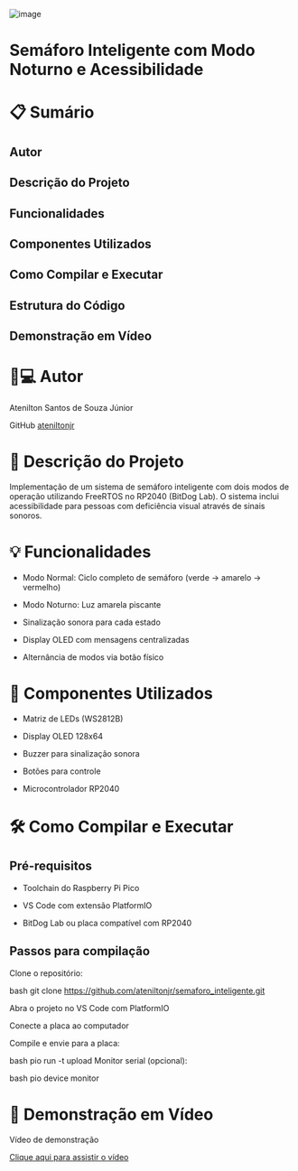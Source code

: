 ![image](https://github.com/user-attachments/assets/f2a5c9b8-6208-4723-8f46-1d74be421827)
# Semáforo Inteligente com Modo Noturno e Acessibilidade

# 📋 Sumário

## Autor
## Descrição do Projeto
## Funcionalidades
## Componentes Utilizados
## Como Compilar e Executar
## Estrutura do Código
## Demonstração em Vídeo


# 👨💻 Autor
Atenilton Santos de Souza Júnior

GitHub [ateniltonjr](https://github.com/ateniltonjr)

# 🚦 Descrição do Projeto
Implementação de um sistema de semáforo inteligente com dois modos de operação utilizando FreeRTOS no RP2040 (BitDog Lab). O sistema inclui acessibilidade para pessoas com deficiência visual através de sinais sonoros.

# 💡 Funcionalidades
- Modo Normal: Ciclo completo de semáforo (verde → amarelo → vermelho)

- Modo Noturno: Luz amarela piscante

- Sinalização sonora para cada estado

- Display OLED com mensagens centralizadas

- Alternância de modos via botão físico

# 🔧 Componentes Utilizados
- Matriz de LEDs (WS2812B)

- Display OLED 128x64

- Buzzer para sinalização sonora

- Botões para controle

- Microcontrolador RP2040

# 🛠 Como Compilar e Executar
## Pré-requisitos
- Toolchain do Raspberry Pi Pico

- VS Code com extensão PlatformIO

- BitDog Lab ou placa compatível com RP2040

## Passos para compilação
Clone o repositório:

bash
git clone https://github.com/ateniltonjr/semaforo_inteligente.git

Abra o projeto no VS Code com PlatformIO

Conecte a placa ao computador

Compile e envie para a placa:

bash
pio run -t upload
Monitor serial (opcional):

bash
pio device monitor


# 🎥 Demonstração em Vídeo
Vídeo de demonstração

[Clique aqui para assistir o vídeo](#)

